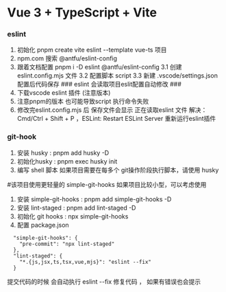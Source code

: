 # Vue 3 + TypeScript + Vite

### eslint
1. 初始化 pnpm create vite eslint --template vue-ts 项目
2. npm.com 搜索 @antfu/eslint-config
3. 跟着文档配置 pnpm i -D eslint @antfu/eslint-config
    3.1 创建 eslint.config.mjs 文件
    3.2 配置脚本  script
    3.3 新建 .vscode/settings.json 配置后代码保存 ### eslint 会读取项目eslit配置自动修改 ###
4. 下载vscode eslint 插件  (注意版本)
5. 注意pnpm的版本 也可能导致script 执行命令失败
6. 修改完eslint.config.mjs 后 保存文件会显示 正在读取eslint 文件 解决： Cmd/Ctrl + Shift + P ，ESLint: Restart ESLint Server 重新运行eslint插件

### git-hook
1. 安装 husky : pnpm add husky -D
2. 初始化husky : pnpm exec husky init
3. 编写 shell 脚本
如果项目需要在每多个 git操作阶段执行脚本，请使用 husky

#该项目使用更轻量的 simple-git-hooks 如果项目比较小型，可以考虑使用
1. 安装 simple-git-hooks : pnpm add simple-git-hooks -D
2. 安装 lint-staged : pnpm add lint-staged -D
3. 初始化 git hooks : npx simple-git-hooks
4. 配置 package.json
```
  "simple-git-hooks": {
    "pre-commit": "npx lint-staged"
  },
  "lint-staged": {
    "*.{js,jsx,ts,tsx,vue,mjs}": "eslint --fix"
  }
```
提交代码的时候 会自动执行 eslint --fix 修复代码 ， 如果有错误也会提示
